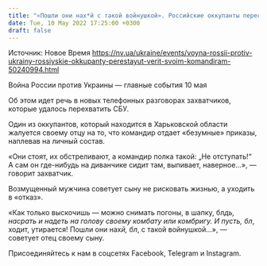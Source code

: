 ```yaml
---
title: "«Пошли они нах*й с такой войнушкой». Российские оккупанты перестают верить своим командирам — СБУ"
date: Tue, 10 May 2022 17:25:00 +0300
draft: false
---
```

Источник: Новое Время https://nv.ua/ukraine/events/voyna-rossii-protiv-ukrainy-rossiyskie-okkupanty-perestayut-verit-svoim-komandiram-50240994.html


Война России против Украины — главные события 10 мая

 Об этом идет речь в новых телефонных разговорах захватчиков, которые удалось перехватить СБУ.

Один из оккупантов, который находится в Харьковской области жалуется своему отцу на то, что командир отдает «безумные» приказы, наплевав на личный состав.

«Они стоят, их обстреливают, а командир полка такой: „Не отступать!“ А сам он где-нибудь на диванчике сидит там, выпивает, наверное…», — говорит захватчик.

Возмущенный мужчина советует сыну не рисковать жизнью, а уходить в «отказ».

«Как только выскочишь — можно снимать погоны, в шапку, бл*дь, насрать и надеть на голову своему комбату или комбригу. И пусть, бл*, ходит, утирается! Пошли они нах*й, бл*, с такой войнушкой…», — советует отец своему сыну.

Присоединяйтесь к нам в соцсетях Facebook, Telegram и Instagram.
